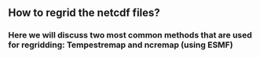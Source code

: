 ## How to regrid the netcdf files?
### Here we will discuss two most common methods that are used for regridding: Tempestremap and ncremap (using ESMF)

